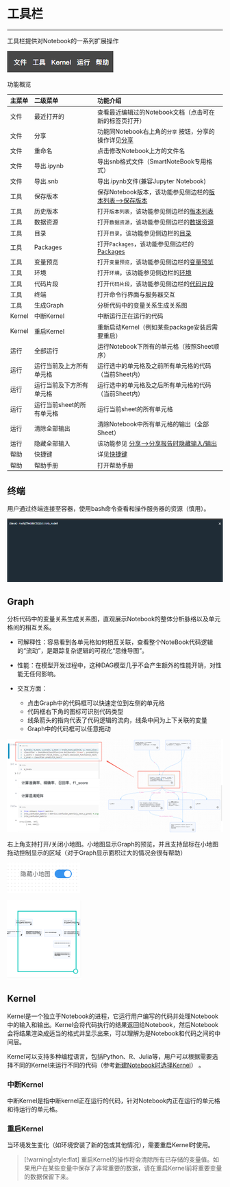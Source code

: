 # 工具栏
---

工具栏提供对Notebook的一系列扩展操作

![图 1](../images/toobar%E7%9A%84%E6%93%8D%E4%BD%9C.png)  

功能概览

| 主菜单 | 二级菜单 | 功能介绍 | 
| :----- | :-----| :---- | 
| 文件 | 最近打开的 | 查看最近编辑过的Notebook文档（点击可在新的标签页打开） | 
| 文件 | 分享 | 功能同Notebook右上角的`分享` 按钮，分享的操作详见<a href="./Share.md" title="分享">分享</a>| 
| 文件 | 重命名 | 点击修改Notebook上方的文件名| 
| 文件 | 导出.ipynb | 导出snb格式文件（SmartNoteBook专用格式）| 
| 文件 | 导出.snb | 导出.ipynb文件(兼容Jupyter Notebook) | 
| 工具 | 保存版本 | 保存Notebook版本，该功能参见侧边栏的<a href="./Sidebar.md/#sv" title="保存版本">版本列表-->保存版本</a>| 
| 工具 | 历史版本 | 打开`版本列表`，该功能参见侧边栏的<a href="./Sidebar.md/#sv" title="保存版本">版本列表</a> | 
| 工具 | 数据资源 | 打开`数据资源`，该功能参见侧边栏的<a href="./Sidebar.md/#ds" title="数据资源">数据资源</a>  |  
| 工具 | 目录 | 打开`目录`，该功能参见侧边栏的<a href="./Sidebar.md/#idx" title="目录">目录</a> | 
| 工具 | Packages | 打开`Packages`，该功能参见侧边栏的<a href="./Sidebar.md/#pk" title="Packages">Packages</a>| 
| 工具 | 变量预览 | 打开`变量预览`，该功能参见侧边栏的<a href="./Sidebar.md/#vr" title="变量预览">变量预览</a>| 
| 工具 | 环境 | 打开`环境`，该功能参见侧边栏的<a href="./Sidebar.md/#env" title="环境">环境</a>  | 
| 工具 | 代码片段 | 打开`代码片段`，该功能参见侧边栏的<a href="./Sidebar.md/#cd" title="代码片段">代码片段</a> | 
| 工具 | 终端 | 打开命令行界面与服务器交互 | 
| 工具 | 生成Graph | 分析代码中的变量关系生成关系图 | 
| Kernel | 中断Kernel | 中断运行正在运行的代码| 
| Kernel | 重启Kernel | 重新启动Kernel（例如某些package安装后需要重启）| 
| 运行 | 全部运行 | 运行Notebook下所有的单元格（按照Sheet顺序）| 
| 运行 | 运行当前及上方所有单元格 | 运行选中的单元格及之前所有单元格的代码（当前Sheet内） | 
| 运行 | 运行当前及下方所有单元格 | 运行选中的单元格及之后所有单元格的代码（当前Sheet内） | 
| 运行 | 运行当前sheet的所有单元格 | 运行当前sheet的所有单元格 | 
| 运行 | 清除全部输出 | 清除Notebook中所有单元格的输出（全部Sheet） | 
| 运行 | 隐藏全部输入 | 该功能参见 <a href="./Share.md/#hide" title="分享">分享-->分享报告时隐藏输入/输出</a>  | 
| 帮助 | 快捷键 | 详见<a href="./Shortcuts.md" title="快捷键">快捷键</a> | 
| 帮助 | 帮助手册 | 打开帮助手册 | 


## 终端

用户通过终端连接至容器，使用bash命令查看和操作服务器的资源（慎用）。

![图 2](../images/termi.png)  

## Graph

分析代码中的变量关系生成关系图，直观展示Notebook的整体分析脉络以及单元格间的相互关系。

- 可解释性：容易看到各单元格如何相互关联，查看整个NoteBook代码逻辑的“流动”，是跟踪复杂逻辑的可视化“思维导图”。

- 性能：在模型开发过程中，这种DAG模型几乎不会产生额外的性能开销，对性能无任何影响。
- 交互方面：
  - 点击Graph中的代码框可以快速定位到左侧的单元格
  - 代码框右下角的图标可识别代码类型
  - 线条箭头的指向代表了代码逻辑的流向，线条中间为上下关联的变量
  - Graph中的代码框可以任意拖动


![图 3](../images/gengraph.png)  

右上角支持打开/关闭小地图。小地图显示Graph的预览，并且支持鼠标在小地图拖动控制显示的区域（对于Graph显示面积过大的情况会很有帮助）

![图 10](./../images/1679540175250.png)

![图 11](./../images/1679540232245.png)


## Kernel

Kernel是一个独立于Notebook的进程，它运行用户编写的代码并处理Notebook中的输入和输出。Kernel会将代码执行的结果返回给Notebook，然后Notebook会将结果渲染成适当的格式并显示出来，可以理解为是Notebook和代码之间的中间层。

Kernel可以支持多种编程语言，包括Python、R、Julia等，用户可以根据需要选择不同的Kernel来运行不同的代码（参考<a href="./main.md/#newnb" title="新建Notebook">新建Notebook时选择Kernel</a>） 。

### 中断Kernel

中断Kernel是指中断kernel正在运行的代码，针对Notebook内正在运行的单元格和待运行的单元格。
 
### 重启Kernel

当环境发生变化（如环境安装了新的包或其他情况），需要重启Kernel时使用。

> [!warning|style:flat]
> 重启Kernel的操作将会清除所有已存储的变量值。如果用户在某些变量中保存了非常重要的数据，请在重启Kernel前将重要变量的数据保留下来。



